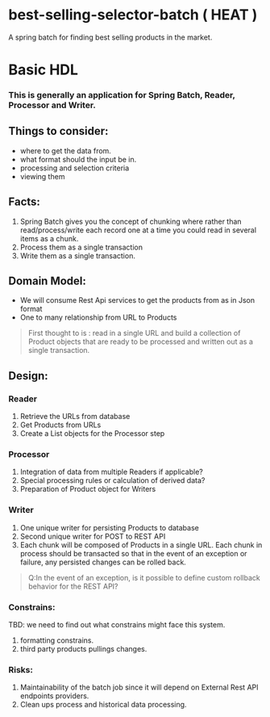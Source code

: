 # best-selling-selector-batch ( HEAT )

A spring batch for finding best selling products in the market.

# Basic HDL

### This is generally an application for Spring Batch, Reader, Processor and Writer.

## Things to consider: 
* where to get the data from. 
* what format should the input be in.
* processing and selection criteria 
* viewing them 


## Facts: 
1. Spring Batch gives you the concept of chunking where rather than read/process/write each record one at a time you could read in several items as a chunk.
2. Process them as a single transaction
3. Write them as a single transaction.

## Domain Model: 
* We will consume Rest Api services to get the products from as in Json format
* One to many relationship from URL to Products
> First thought to is : read in a single URL and build a collection of Product objects that are ready to be processed and written out as a single transaction.

## Design: 

### Reader

1. Retrieve the URLs from database
2. Get Products from URLs
3. Create a List<Product> objects for the Processor step

### Processor

1. Integration of data from multiple Readers if applicable?
2. Special processing rules or calculation of derived data?
3. Preparation of Product object for Writers

### Writer

1. One unique writer for persisting Products to database
2. Second unique writer for POST to REST API
3. Each chunk will be composed of Products in a single URL. Each chunk in process should be transacted so that in the event of an exception or failure, any persisted changes can be rolled back.
> Q:In the event of an exception, is it possible to define custom rollback behavior for the REST API?

### Constrains: 
TBD: we need to find out what constrains might face this system. 
1. formatting constrains. 
2. third party products pullings changes. 

### Risks: 
1.  Maintainability of the batch job since it will depend on External Rest API endpoints providers.
2. Clean ups process and historical data processing. 
